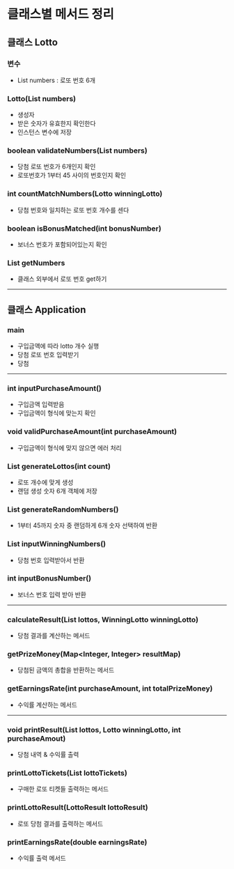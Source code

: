 # 클래스별 메서드 정리

## 클래스 Lotto
### 변수
- List<Integer> numbers : 로또 번호 6개

### Lotto(List<Integer> numbers)
- 생성자
- 받은 숫자가 유효한지 확인한다
- 인스턴스 변수에 저장

### boolean validateNumbers(List<Integer> numbers)
- 당첨 로또 번호가 6개인지 확인
- 로또번호가 1부터 45 사이의 번호인지 확인

### int countMatchNumbers(Lotto winningLotto)
- 당첨 번호와 일치하는 로또 번호 개수를 센다

### boolean isBonusMatched(int bonusNumber)
- 보너스 번호가 포함되어있는지 확인

### List<Integer> getNumbers
- 클래스 외부에서 로또 번호 get하기

---

## 클래스 Application

### main
- 구입금액에 따라 lotto 개수 실행
- 당첨 로또 번호 입력받기
- 당첨

---
### int inputPurchaseAmount()
- 구입금액 입력받음
- 구입금액이 형식에 맞는지 확인

### void validPurchaseAmount(int purchaseAmount)
- 구입금액이 형식에 맞지 않으면 에러 처리

### List<Lotto> generateLottos(int count)
- 로또 개수에 맞게 생성
- 랜덤 생성 숫자 6개 객체에 저장

### List<Integer> generateRandomNumbers()
- 1부터 45까지 숫자 중 랜덤하게 6개 숫자 선택하여 반환

### List<Integer> inputWinningNumbers()
- 당첨 번호 입력받아서 반환

### int inputBonusNumber()
- 보너스 번호 입력 받아 반환

---

### calculateResult(List<Lotto> lottos, WinningLotto winningLotto)
- 당첨 결과를 계산하는 메서드
### getPrizeMoney(Map<Integer, Integer> resultMap)
- 당첨된 금액의 총합을 반환하는 메서드
### getEarningsRate(int purchaseAmount, int totalPrizeMoney)
- 수익률 계산하는 메서드

---

### void printResult(List<Lotto> lottos, Lotto winningLotto, int purchaseAmout)
- 당첨 내역 & 수익률 출력

### printLottoTickets(List<LottoTicket> lottoTickets)
- 구매한 로또 티켓들 출력하는 메서드
### printLottoResult(LottoResult lottoResult)
- 로또 당첨 결과를 출력하는 메서드
### printEarningsRate(double earningsRate)
- 수익률 출력 메서드